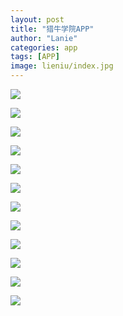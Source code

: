 ```yaml
---
layout: post
title: "猎牛学院APP"
author: "Lanie"
categories: app
tags: [APP]
image: lieniu/index.jpg
---
```

<img src="{{ site.github.url }}/assets/img/lieniu/1.jpg">
<p></p>
<img src="{{ site.github.url }}/assets/img/lieniu/2.jpg">
<p></p>
<img src="{{ site.github.url }}/assets/img/lieniu/3.jpg">
<p></p>
<img src="{{ site.github.url }}/assets/img/lieniu/4.jpg">
<p></p>
<img src="{{ site.github.url }}/assets/img/lieniu/5.jpg">
<p></p>
<img src="{{ site.github.url }}/assets/img/lieniu/6.jpg">
<p></p>
<img src="{{ site.github.url }}/assets/img/lieniu/7.jpg">
<p></p>
<img src="{{ site.github.url }}/assets/img/lieniu/8.jpg">
<p></p>
<img src="{{ site.github.url }}/assets/img/lieniu/9.jpg">
<p></p>
<img src="{{ site.github.url }}/assets/img/lieniu/anli_1.jpg">
<p></p>
<img src="{{ site.github.url }}/assets/img/lieniu/anli_2.jpg">
<p></p>
<img src="{{ site.github.url }}/assets/img/lieniu/anli_3.jpg">
<p></p>